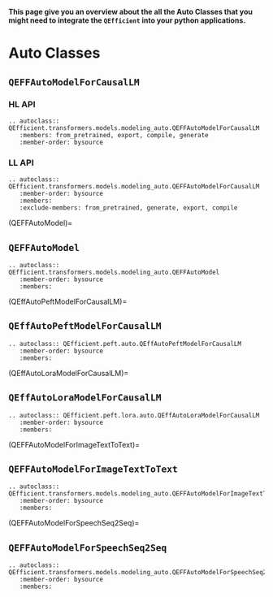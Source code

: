 **This page give you an overview about the all the Auto Classes that you might need to integrate the `QEfficient` into your python applications.**

# Auto Classes

## `QEFFAutoModelForCausalLM`

### HL API

```{eval-rst}
.. autoclass:: QEfficient.transformers.models.modeling_auto.QEFFAutoModelForCausalLM
   :members: from_pretrained, export, compile, generate
   :member-order: bysource
```

### LL API
```{eval-rst}
.. autoclass:: QEfficient.transformers.models.modeling_auto.QEFFAutoModelForCausalLM
   :member-order: bysource
   :members:
   :exclude-members: from_pretrained, generate, export, compile
``` 

(QEFFAutoModel)=
## `QEFFAutoModel`

```{eval-rst}
.. autoclass:: QEfficient.transformers.models.modeling_auto.QEFFAutoModel
   :member-order: bysource
   :members:
``` 

(QEffAutoPeftModelForCausalLM)=
## `QEffAutoPeftModelForCausalLM`

```{eval-rst}
.. autoclass:: QEfficient.peft.auto.QEffAutoPeftModelForCausalLM
   :member-order: bysource
   :members:
```

(QEffAutoLoraModelForCausalLM)=
## `QEffAutoLoraModelForCausalLM`

```{eval-rst}
.. autoclass:: QEfficient.peft.lora.auto.QEffAutoLoraModelForCausalLM
   :member-order: bysource
   :members:
```

(QEFFAutoModelForImageTextToText)=
## `QEFFAutoModelForImageTextToText`

```{eval-rst}
.. autoclass:: QEfficient.transformers.models.modeling_auto.QEFFAutoModelForImageTextToText
   :member-order: bysource
   :members:
```

(QEFFAutoModelForSpeechSeq2Seq)=
## `QEFFAutoModelForSpeechSeq2Seq`

```{eval-rst}
.. autoclass:: QEfficient.transformers.models.modeling_auto.QEFFAutoModelForSpeechSeq2Seq
   :member-order: bysource
   :members:
```
